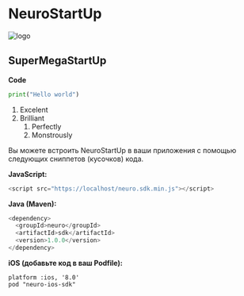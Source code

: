 ﻿# NeuroStartUp
![logo](https://camo.githubusercontent.com/ace14ee894d150192a7b05b12410738aa65528da742bbce69315a5f441320ea7/68747470733a2f2f692e696d6775722e636f6d2f495a4f525769492e706e67)
## SuperMegaStartUp
**Code**
```python
print("Hello world")
```
1. Excelent
1. Brilliant
	1. Perfectly
	1. Monstrously

Вы можете встроить NeuroStartUp в ваши приложения с помощью следующих сниппетов (кусочков) кода.

**JavaScript:**
```js
<script src="https://localhost/neuro.sdk.min.js"></script>
```
**Java (Maven):**
```java
<dependency>
  <groupId>neuro</groupId>
  <artifactId>sdk</artifactId>
  <version>1.0.0</version>
</dependency>
```
**iOS (добавьте код в ваш Podfile):**
```
platform :ios, '8.0'
pod "neuro-ios-sdk"
```
